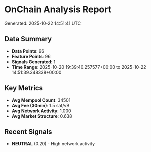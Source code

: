 # OnChain Analysis Report
Generated: 2025-10-22 14:51:41 UTC

## Data Summary
- **Data Points**: 96
- **Feature Points**: 96
- **Signals Generated**: 1
- **Time Range**: 2025-10-20 19:39:40.257577+00:00 to 2025-10-22 14:51:39.348338+00:00

## Key Metrics
- **Avg Mempool Count**: 34501
- **Avg Fee (30min)**: 1.5 sat/vB
- **Avg Network Activity**: 1.000
- **Avg Market Structure**: 0.638

## Recent Signals
- **NEUTRAL** (0.20) - High network activity
